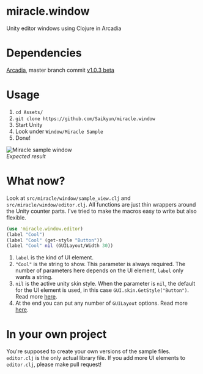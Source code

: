 # miracle.window
Unity editor windows using Clojure in Arcadia 

# Dependencies
[Arcadia](https://github.com/arcadia-unity/Arcadia), master branch commit [v1.0.3 beta](https://github.com/arcadia-unity/Arcadia/commit/488e64be85d242467729fff471a00916ffb6c3fa)

# Usage
1. `cd Assets/`
2. `git clone https://github.com/Saikyun/miracle.window`
3. Start Unity
4. Look under `Window/Miracle Sample`
5. Done!

![Miracle sample window](https://memset.se/6519/4fd04ab772b3f614731ee614e2ffb622e22e0b9c)  
_Expected result_

# What now?

Look at `src/miracle/window/sample_view.clj` and `src/miracle/window/editor.clj`. All functions are just thin wrappers around the Unity counter parts. I've tried to make the macros easy to write but also flexible.

```clojure
(use 'miracle.window.editor)
(label "Cool")
(label "Cool" (get-style "Button"))
(label "Cool" nil (GUILayout/Width 30))
```

1. `label` is the kind of UI element.
2. `"Cool"` is the string to show. This parameter is always required. The number of parameters here depends on the UI element, `label` only wants a string.
3. `nil` is the active unity skin style. When the parameter is `nil`, the default for the UI element is used, in this case `GUI.skin.GetStyle("Button")`. Read more [here](https://docs.unity3d.com/ScriptReference/GUISkin.GetStyle.html).
4. At the end you can put any number of `GUILayout` options. Read more [here](https://docs.unity3d.com/ScriptReference/GUILayoutOption.html).

# In your own project
You're supposed to create your own versions of the sample files. `editor.clj` is the only actual library file.
If you add more UI elements to `editor.clj`, please make pull request!
